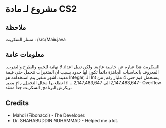 # مشروع لـ مادة CS2

## ملاحظة
مسار السكربت : /src/Main.java

## معلومات عامة
السكربت هذا عبارة عن حاسبة عادية, ولكن تقبل اعداد لا نهائية للجمع والطرح والضرب, المعروف بالحاسبات الجاهزة دائماً تكون لها حدود بسبب ان المتغيرات تتحمل حتى قيمة معينة.
اشهر متغير يتم استخدامه هو Integar, الـ Int يستحمل قيم حتى 4 مليار رقم, من -2,147,483,647 الى 2,147,483,647... اذا تطلع برا مجال التحمل, راح يصير Overflow ويكرش البرنامج,
السكربت جداً معقد.

## Credits
* Mahdi (Fibonacci) - The Developer.
* Dr. SHAHABUDDIN MUHAMMAD - Helped me a lot.
